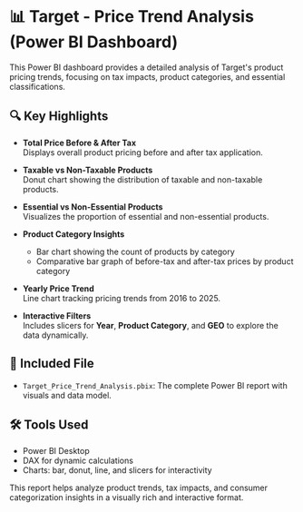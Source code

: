 # 📊 Target - Price Trend Analysis (Power BI Dashboard)

This Power BI dashboard provides a detailed analysis of Target's product pricing trends, focusing on tax impacts, product categories, and essential classifications.

## 🔍 Key Highlights

- **Total Price Before & After Tax**  
  Displays overall product pricing before and after tax application.

- **Taxable vs Non-Taxable Products**  
  Donut chart showing the distribution of taxable and non-taxable products.

- **Essential vs Non-Essential Products**  
  Visualizes the proportion of essential and non-essential products.

- **Product Category Insights**  
  - Bar chart showing the count of products by category  
  - Comparative bar graph of before-tax and after-tax prices by product category

- **Yearly Price Trend**  
  Line chart tracking pricing trends from 2016 to 2025.

- **Interactive Filters**  
  Includes slicers for **Year**, **Product Category**, and **GEO** to explore the data dynamically.

## 📁 Included File

- `Target_Price_Trend_Analysis.pbix`: The complete Power BI report with visuals and data model.

## 🛠 Tools Used

- Power BI Desktop  
- DAX for dynamic calculations  
- Charts: bar, donut, line, and slicers for interactivity

This report helps analyze product trends, tax impacts, and consumer categorization insights in a visually rich and interactive format.

